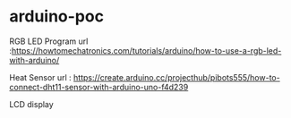 # arduino-poc

RGB LED Program url :https://howtomechatronics.com/tutorials/arduino/how-to-use-a-rgb-led-with-arduino/

Heat Sensor url : https://create.arduino.cc/projecthub/pibots555/how-to-connect-dht11-sensor-with-arduino-uno-f4d239

LCD display 